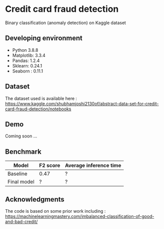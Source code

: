 # Credit card fraud detection
Binary classification (anomaly detection) on Kaggle dataset
## Developing environment
* Python 3.8.8
* Matplotlib: 3.3.4
* Pandas: 1.2.4
* Sklearn: 0.24.1
* Seaborn : 0.11.1
## Dataset
The dataset used is available here :
https://www.kaggle.com/shubhamjoshi2130of/abstract-data-set-for-credit-card-fraud-detection/notebooks

## Demo
Coming soon ...

## Benchmark

| Model            | F2 score | Average inference time |
|------------------|----------|------------------------|
|  Baseline        |   0.47   |         ?              |  
|  Final    model  |    ?     |         ?              |

## Acknowledgments
The code is based on some prior work including :
https://machinelearningmastery.com/imbalanced-classification-of-good-and-bad-credit/
